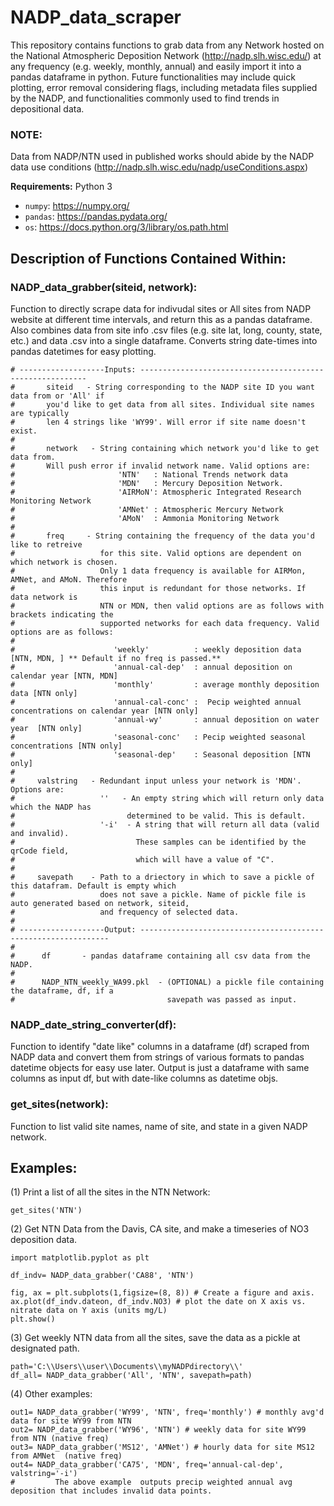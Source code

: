 # NADP_data_scraper
This repository contains functions to grab data from any Network hosted on the National Atmospheric Deposition Network (http://nadp.slh.wisc.edu/) at any frequency (e.g. weekly, monthly, annual) and easily import it into a pandas dataframe in python. Future functionalities may include quick plotting, error removal considering flags, including metadata files supplied by the NADP, and functionalities commonly used to find trends in depositional data. 

### NOTE: 
Data from NADP/NTN used in published works should abide by the NADP data use conditions (http://nadp.slh.wisc.edu/nadp/useConditions.aspx)

**Requirements:** Python 3

* `numpy`: https://numpy.org/
* `pandas`: https://pandas.pydata.org/
* `os`: https://docs.python.org/3/library/os.path.html

## Description of Functions Contained Within: 
### NADP_data_grabber(siteid, network):

Function to directly scrape data for indivudal sites or All sites from NADP website at different time intervals, and return this as a pandas dataframe. Also combines data from site info .csv files (e.g. site lat, long, county, state, etc.) and data .csv into a single dataframe. Converts string date-times into pandas datetimes for easy plotting. 

```
# -------------------Inputs: ----------------------------------------------------------
#       siteid   - String corresponding to the NADP site ID you want data from or 'All' if
#		you'd like to get data from all sites. Individual site names are typically
#		len 4 strings like 'WY99'. Will error if site name doesn't exist. 
#
#       network   - String containing which network you'd like to get data from. 
#		Will push error if invalid network name. Valid options are: 
#                       'NTN'   : National Trends network data 
#                       'MDN'   : Mercury Deposition Network. 
#                       'AIRMoN': Atmospheric Integrated Research Monitoring Network
#                       'AMNet' : Atmospheric Mercury Network
#                       'AMoN'  : Ammonia Monitoring Network
#
#       freq     - String containing the frequency of the data you'd like to retreive 
#                   for this site. Valid options are dependent on which network is chosen. 
#                   Only 1 data frequency is available for AIRMon, AMNet, and AMoN. Therefore
#                   this input is redundant for those networks. If data network is 
#                   NTN or MDN, then valid options are as follows with brackets indicating the 
#                   supported networks for each data frequency. Valid options are as follows:
#
#                      'weekly'          : weekly deposition data [NTN, MDN, ] ** Default if no freq is passed.**  
#                      'annual-cal-dep'  : annual deposition on calendar year [NTN, MDN]			
#                      'monthly'         : average monthly deposition data [NTN only]  
#                      'annual-cal-conc' :  Pecip weighted annual concentrations on calendar year [NTN only]  
#                      'annual-wy'       : annual deposition on water year  [NTN only]  
#                      'seasonal-conc'   : Pecip weighted seasonal concentrations [NTN only]  
#                      'seasonal-dep'    : Seasonal deposition [NTN only] 
# 
#     valstring   - Redundant input unless your network is 'MDN'. Options are: 
#                   ''   - An empty string which will return only data which the NADP has 
#                         determined to be valid. This is default. 
#                   '-i'  - A string that will return all data (valid and invalid). 
#                           These samples can be identified by the qrCode field, 
#                           which will have a value of "C".
#
#     savepath    - Path to a driectory in which to save a pickle of this datafram. Default is empty which 
#                   does not save a pickle. Name of pickle file is auto generated based on network, siteid, 
#                   and frequency of selected data. 
#
# -------------------Output: --------------------------------------------------------------- 
#
#      df       - pandas dataframe containing all csv data from the NADP. 
#     
#      NADP_NTN_weekly_WA99.pkl  - (OPTIONAL) a pickle file containing the dataframe, df, if a 
#                                  savepath was passed as input.  
```     
### NADP_date_string_converter(df):
Function to identify "date like" columns in a dataframe (df) scraped from NADP data and convert them from strings of various formats to pandas datetime objects for easy use later. Output is just a dataframe with same columns as input df, but with date-like columns as datetime objs.

### get_sites(network):

Function to list valid site names, name of site, and state in a given NADP network. 

## Examples: 

(1) Print a list of all the sites in the NTN Network: 
```
get_sites('NTN')  
```
(2) Get NTN Data from the Davis, CA site,  and make a timeseries of NO3 deposition data. 
```
import matplotlib.pyplot as plt

df_indv= NADP_data_grabber('CA88', 'NTN') 

fig, ax = plt.subplots(1,figsize=(8, 8)) # Create a figure and axis. 
ax.plot(df_indv.dateon, df_indv.NO3) # plot the date on X axis vs. nitrate data on Y axis (units mg/L)
plt.show() 
```
(3) Get weekly NTN data from all the sites, save the data as a pickle at designated path.
 ```
path='C:\\Users\\user\\Documents\\myNADPdirectory\\'
df_all= NADP_data_grabber('All', 'NTN', savepath=path) 
```
(4) Other examples: 
```
out1= NADP_data_grabber('WY99', 'NTN', freq='monthly') # monthly avg'd data for site WY99 from NTN 
out2= NADP_data_grabber('WY96', 'NTN') # weekly data for site WY99 from NTN (native freq)
out3= NADP_data_grabber('MS12', 'AMNet') # hourly data for site MS12 from AMNet  (native freq)
out4= NADP_data_grabber('CA75', 'MDN', freq='annual-cal-dep', valstring='-i')  
#         The above example  outputs precip weighted annual avg deposition that includes invalid data points. 
```
